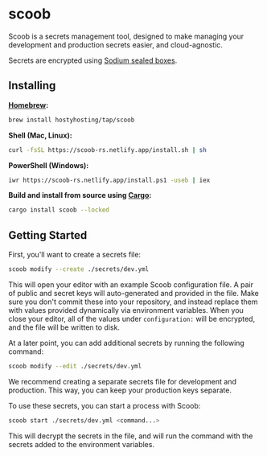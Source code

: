 # scoob

Scoob is a secrets management tool, designed to make managing your development and production secrets easier, and cloud-agnostic.

Secrets are encrypted using [Sodium sealed boxes](https://libsodium.gitbook.io/doc/public-key_cryptography/sealed_boxes).

## Installing

**[Homebrew](https://brew.sh/):**

```bash
brew install hostyhosting/tap/scoob
```

**Shell (Mac, Linux):**

```bash
curl -fsSL https://scoob-rs.netlify.app/install.sh | sh
```

**PowerShell (Windows):**

```bash
iwr https://scoob-rs.netlify.app/install.ps1 -useb | iex
```

**Build and install from source using [Cargo](https://crates.io/crates/scoob):**

```bash
cargo install scoob --locked
```

## Getting Started

First, you'll want to create a secrets file:

```bash
scoob modify --create ./secrets/dev.yml
```

This will open your editor with an example Scoob configuration file. A pair of public and secret keys will auto-generated and provided in the file. Make sure you don't commit these into your repository, and instead replace them with values provided dynamically via environment variables. When you close your editor, all of the values under `configuration:` will be encrypted, and the file will be written to disk.

At a later point, you can add additional secrets by running the following command:

```bash
scoob modify --edit ./secrets/dev.yml
```

We recommend creating a separate secrets file for development and production. This way, you can keep your production keys separate.

To use these secrets, you can start a process with Scoob:

```bash
scoob start ./secrets/dev.yml <command...>
```

This will decrypt the secrets in the file, and will run the command with the secrets added to the environment variables.
